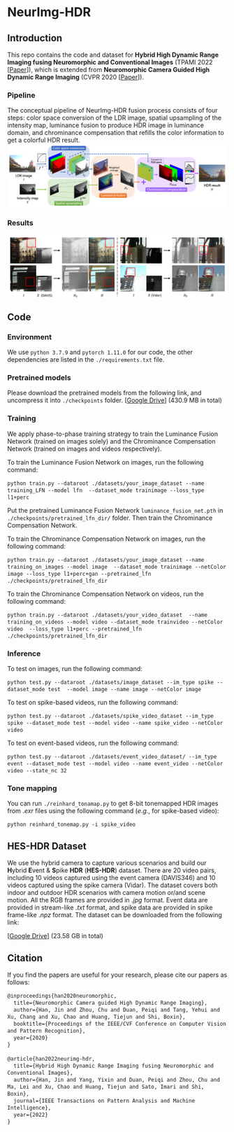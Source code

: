 # NeurImg-HDR
## Introduction

This repo contains the code and dataset for **Hybrid High Dynamic Range Imaging fusing Neuromorphic and Conventional Images** (TPAMI 2022 [[Paper](https://drive.google.com/file/d/1gfdc9axSIHO3OOIXL6yTCGljj1l54gqO/view?usp=sharing)]), which is extended from **Neuromorphic Camera Guided High Dynamic Range Imaging** (CVPR 2020 [[Paper](https://openaccess.thecvf.com/content_CVPR_2020/papers/Han_Neuromorphic_Camera_Guided_High_Dynamic_Range_Imaging_CVPR_2020_paper.pdf)]).


### Pipeline
The conceptual pipeline of NeurImg-HDR fusion process consists of four steps: color space conversion of the LDR image, spatial upsampling of the intensity map, luminance fusion to produce HDR image in luminance domain, and chrominance compensation that refills the color information to get a colorful HDR result.
![pipeline](imgs/pipeline.png)

### Results
![real_results](imgs/real_results.png)

## Code
### Environment

We use `python 3.7.9` and `pytorch 1.11.0` for our code, the other dependencies are listed in the `./requirements.txt` file.

### Pretrained models

Please download the pretrained models from the following link, and uncompress it into `./checkpoints` folder.
[[Google Drive](https://drive.google.com/file/d/1rexQxWZQ24fNa9I5btUSmvvsAm8VCXor/view?usp=share_link)] (430.9 MB in total)

### Training
We apply phase-to-phase training strategy to train the Luminance Fusion Network (trained on images solely) and the Chrominance Compensation Network (trained on images and videos respectively). 

To train the Luminance Fusion Network on images, run the following command:
```
python train.py --dataroot ./datasets/your_image_dataset --name training_LFN --model lfn  --dataset_mode trainimage --loss_type l1+perc
```
Put the pretrained Luminance Fusion Network `luminance_fusion_net.pth` in `./checkpoints/pretrained_lfn_dir/` folder. Then train the Chrominance Compensation Network.

To train the Chrominance Compensation Network on images, run the following command:
```
python train.py --dataroot ./datasets/your_image_dataset --name training_on_images --model image  --dataset_mode trainimage --netColor image --loss_type l1+perc+gan --pretrained_lfn ./checkpoints/pretrained_lfn_dir
```

To train the Chrominance Compensation Network on videos, run the following command:
```
python train.py --dataroot ./datasets/your_video_dataset  --name training_on_videos --model video --dataset_mode trainvideo --netColor video  --loss_type l1+perc --pretrained_lfn ./checkpoints/pretrained_lfn_dir
```

### Inference

To test on images, run the following command:
```
python test.py --dataroot ./datasets/image_dataset --im_type spike --dataset_mode test  --model image --name image --netColor image
```

To test on spike-based videos, run the following command:
```
python test.py --dataroot ./datasets/spike_video_dataset --im_type spike --dataset_mode test --model video --name spike_video --netColor video
```

To test on event-based videos, run the following command:
```
python test.py --dataroot ./datasets/event_video_dataset/ --im_type event --dataset_mode test --model video --name event_video --netColor video --state_nc 32
```


### Tone mapping

You can run `./reinhard_tonamap.py` to get 8-bit tonemapped HDR images from $.exr$ files using the following command ($e.g.$, for spike-based video):
```
python reinhard_tonemap.py -i spike_video
```


## HES-HDR Dataset
We use the hybrid camera to capture various scenarios and build our **H**ybrid **E**vent \& **S**pike **HDR** (**HES-HDR**) dataset. There are 20 video pairs, including 10 videos captured using the event camera (DAVIS346) and 10 videos captured using the spike camera (Vidar). The dataset covers both indoor and outdoor HDR scenarios with camera motion or/and scene motion. All the RGB frames are provided in $.jpg$ format. Event data are provided in stream-like $.txt$ format, and spike data are provided in spike frame-like $.npz$ format.
The dataset can be downloaded from the following link:

[[Google Drive](https://drive.google.com/file/d/1rAko_TSqdBs0Hg9XLZLISfGiMtsx_PrE/view?usp=share_link)] (23.58 GB in total)


## Citation
If you find the papers are useful for your research, please cite our papers as follows:

```
@inproceedings{han2020neuromorphic,
  title={Neuromorphic Camera guided High Dynamic Range Imaging},
  author={Han, Jin and Zhou, Chu and Duan, Peiqi and Tang, Yehui and Xu, Chang and Xu, Chao and Huang, Tiejun and Shi, Boxin},
  booktitle={Proceedings of the IEEE/CVF Conference on Computer Vision and Pattern Recognition},
  year={2020}
}

@article{han2022neurimg-hdr,
  title={Hybrid High Dynamic Range Imaging fusing Neuromorphic and Conventional Images},
  author={Han, Jin and Yang, Yixin and Duan, Peiqi and Zhou, Chu and Ma, Lei and Xu, Chao and Huang, Tiejun and Sato, Imari and Shi, Boxin},
  journal={IEEE Transactions on Pattern Analysis and Machine Intelligence},
  year={2022}
}
```